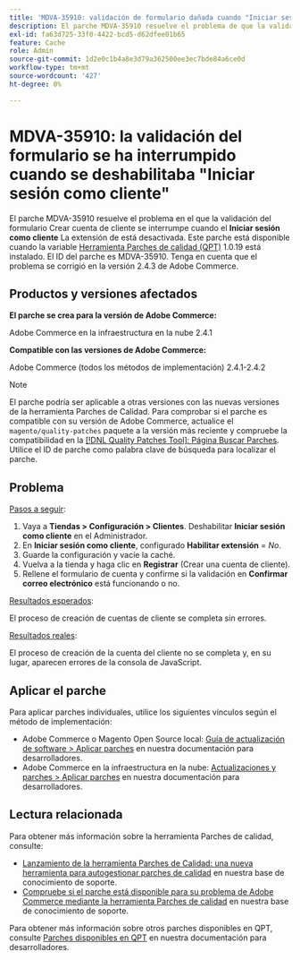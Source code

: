 ```yaml
---
title: 'MDVA-35910: validación de formulario dañada cuando "Iniciar sesión como cliente" está deshabilitado'
description: El parche MDVA-35910 resuelve el problema de que la validación del formulario Crear cuenta de cliente se interrumpe cuando se desactiva la extensión **Iniciar sesión como cliente**. Este parche está disponible cuando está instalada la [Quality Patches Tool (QPT)](/help/announcements/adobe-commerce-announcements/magento-quality-patches-released-new-tool-to-self-serve-quality-patches.md) 1.0.19. El ID del parche es MDVA-35910. Tenga en cuenta que el problema se corrigió en la versión 2.4.3 de Adobe Commerce.
exl-id: fa63d725-33f0-4422-bcd5-d62dfee01b65
feature: Cache
role: Admin
source-git-commit: 1d2e0c1b4a8e3d79a362500ee3ec7bde84a6ce0d
workflow-type: tm+mt
source-wordcount: '427'
ht-degree: 0%

---
```


# MDVA-35910: la validación del formulario se ha interrumpido cuando se deshabilitaba &quot;Iniciar sesión como cliente&quot;

El parche MDVA-35910 resuelve el problema en el que la validación del formulario Crear cuenta de cliente se interrumpe cuando el **Iniciar sesión como cliente** La extensión de está desactivada. Este parche está disponible cuando la variable [Herramienta Parches de calidad (QPT)](/help/announcements/adobe-commerce-announcements/magento-quality-patches-released-new-tool-to-self-serve-quality-patches.md) 1.0.19 está instalado. El ID del parche es MDVA-35910. Tenga en cuenta que el problema se corrigió en la versión 2.4.3 de Adobe Commerce.

## Productos y versiones afectados

**El parche se crea para la versión de Adobe Commerce:**

Adobe Commerce en la infraestructura en la nube 2.4.1

**Compatible con las versiones de Adobe Commerce:**

Adobe Commerce (todos los métodos de implementación) 2.4.1-2.4.2

>[!NOTE]
>
>El parche podría ser aplicable a otras versiones con las nuevas versiones de la herramienta Parches de Calidad. Para comprobar si el parche es compatible con su versión de Adobe Commerce, actualice el `magento/quality-patches` paquete a la versión más reciente y compruebe la compatibilidad en la [[!DNL Quality Patches Tool]: Página Buscar Parches](https://devdocs.magento.com/quality-patches/tool.html#patch-grid). Utilice el ID de parche como palabra clave de búsqueda para localizar el parche.

## Problema

<u>Pasos a seguir</u>:

1. Vaya a **Tiendas > Configuración > Clientes**. Deshabilitar **Iniciar sesión como cliente** en el Administrador.
1. En **Iniciar sesión como cliente**, configurado **Habilitar extensión** = *No*.
1. Guarde la configuración y vacíe la caché.
1. Vuelva a la tienda y haga clic en **Registrar** (Crear una cuenta de cliente).
1. Rellene el formulario de cuenta y confirme si la validación en **Confirmar correo electrónico** está funcionando o no.

<u>Resultados esperados</u>:

El proceso de creación de cuentas de cliente se completa sin errores.

<u>Resultados reales</u>:

El proceso de creación de la cuenta del cliente no se completa y, en su lugar, aparecen errores de la consola de JavaScript.

## Aplicar el parche

Para aplicar parches individuales, utilice los siguientes vínculos según el método de implementación:

* Adobe Commerce o Magento Open Source local: [Guía de actualización de software > Aplicar parches](https://devdocs.magento.com/guides/v2.4/comp-mgr/patching/mqp.html) en nuestra documentación para desarrolladores.
* Adobe Commerce en la infraestructura en la nube: [Actualizaciones y parches > Aplicar parches](https://devdocs.magento.com/cloud/project/project-patch.html) en nuestra documentación para desarrolladores.

## Lectura relacionada

Para obtener más información sobre la herramienta Parches de calidad, consulte:

* [Lanzamiento de la herramienta Parches de Calidad: una nueva herramienta para autogestionar parches de calidad](/help/announcements/adobe-commerce-announcements/magento-quality-patches-released-new-tool-to-self-serve-quality-patches.md) en nuestra base de conocimiento de soporte.
* [Compruebe si el parche está disponible para su problema de Adobe Commerce mediante la herramienta Parches de calidad](/help/support-tools/patches-available-in-qpt-tool/check-patch-for-magento-issue-with-magento-quality-patches.md) en nuestra base de conocimiento de soporte.

Para obtener más información sobre otros parches disponibles en QPT, consulte [Parches disponibles en QPT](https://devdocs.magento.com/quality-patches/tool.html#patch-grid) en nuestra documentación para desarrolladores.
